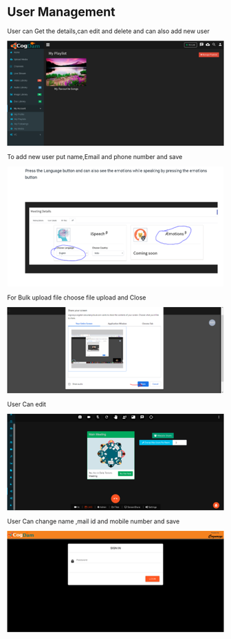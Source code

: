 # User Management

User can Get the details,can edit and delete and can also add new user

![](../.gitbook/assets/image%20%2821%29.png)

To add new user put name,Email and phone number and save

![](../.gitbook/assets/image%20%28145%29.png)

For Bulk upload file choose file upload and Close

![](../.gitbook/assets/image%20%28310%29.png)

User Can edit

![](../.gitbook/assets/image%20%28174%29.png)

User Can change name ,mail id  and mobile number and save

![](../.gitbook/assets/image%20%28102%29.png)




